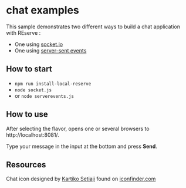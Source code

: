 # chat examples

This sample demonstrates two different ways to build a chat application with REserve :
* One using [socket.io](https://socket.io/)
* One using [server-sent events](https://developer.mozilla.org/en-US/docs/Web/API/Server-sent_events)

## How to start

* `npm run install-local-reserve`
* `node socket.js`
* or `node serverevents.js`

## How to use

After selecting the flavor, opens one or several browsers to http://localhost:8081/.

Type your message in the input at the bottom and press **Send**.

## Resources

Chat icon designed by [Kartiko Setiaji](https://www.iconfinder.com/artiko) found on [iconfinder.com](https://www.iconfinder.com/icons/3741747/bussiness_chat_ecommerce_marketplace_onlinestore_store_icon)